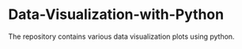 # Data-Visualization-with-Python
The repository contains various data visualization plots using python.
